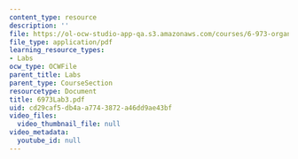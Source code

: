 ```yaml
---
content_type: resource
description: ''
file: https://ol-ocw-studio-app-qa.s3.amazonaws.com/courses/6-973-organic-optoelectronics-spring-2003/cd29caf5db4aa7743872a46dd9ae43bf_6973Lab3.pdf
file_type: application/pdf
learning_resource_types:
- Labs
ocw_type: OCWFile
parent_title: Labs
parent_type: CourseSection
resourcetype: Document
title: 6973Lab3.pdf
uid: cd29caf5-db4a-a774-3872-a46dd9ae43bf
video_files:
  video_thumbnail_file: null
video_metadata:
  youtube_id: null
---
```

